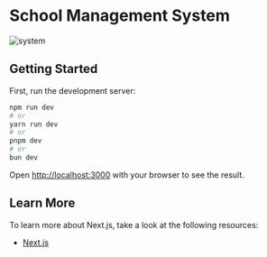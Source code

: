 # School Management System

![system](https://github.com/user-attachments/assets/d5c82cfc-6ca1-4214-b8ad-107b36e7fac6)

## Getting Started

First, run the development server:

```bash
npm run dev
# or
yarn run dev
# or
pnpm dev
# or
bun dev
```

Open [http://localhost:3000](http://localhost:3000) with your browser to see the result.

## Learn More

To learn more about Next.js, take a look at the following resources:
- [Next.js](https://nextjs.org/learn)
